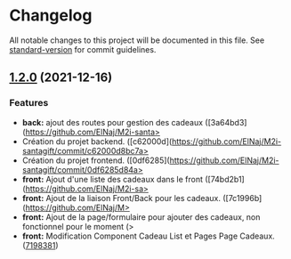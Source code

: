 # Changelog

All notable changes to this project will be documented in this file. See [standard-version](https://github.com/conventional-changelog/standard-version) for commit guidelines.

## [1.2.0](https://github.com/ElNaj/M2i-santagift/compare/v1.1.1...v1.2.0) (2021-12-16)


### Features

* **back:** ajout des routes pour gestion des cadeaux ([3a64bd3](https://github.com/ElNaj/M2i-santa>
* Création du projet backend. ([c62000d](https://github.com/ElNaj/M2i-santagift/commit/c62000d8bc7a>
* Création du projet frontend. ([0df6285](https://github.com/ElNaj/M2i-santagift/commit/0df6285d84a>
* **front:** Ajout d'une liste des cadeaux dans le front ([74bd2b1](https://github.com/ElNaj/M2i-sa>
* **front:** Ajout de la liaison Front/Back pour les cadeaux. ([7c1996b](https://github.com/ElNaj/M>
* **front:** Ajout de la page/formulaire pour ajouter des cadeaux, non fonctionnel pour le moment (>
* **front:** Modification Component Cadeau List et Pages Page Cadeaux. ([7198381](https://github.com/ElNaj/M2i-santagift/commit/71983817d6a16757a9dcc8164f3bf2fb99bc13f7))
